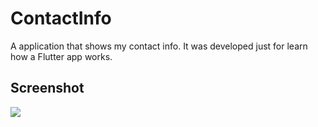 # ContactInfo

A application that shows my contact info.
It was developed just for learn how a Flutter app works.

## Screenshot

<p>
    <img src="https://i.imgur.com/MGgAoaY.jpg">
